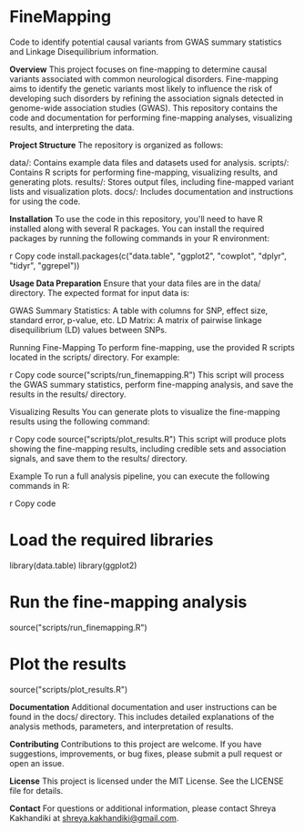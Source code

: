# FineMapping
Code to identify potential causal variants from GWAS summary statistics and Linkage Disequilibrium information.


**Overview**
This project focuses on fine-mapping to determine causal variants associated with common neurological disorders. Fine-mapping aims to identify the genetic variants most likely to influence the risk of developing such disorders by refining the association signals detected in genome-wide association studies (GWAS). This repository contains the code and documentation for performing fine-mapping analyses, visualizing results, and interpreting the data.

**Project Structure**
The repository is organized as follows:

data/: Contains example data files and datasets used for analysis.
scripts/: Contains R scripts for performing fine-mapping, visualizing results, and generating plots.
results/: Stores output files, including fine-mapped variant lists and visualization plots.
docs/: Includes documentation and instructions for using the code.


**Installation**
To use the code in this repository, you'll need to have R installed along with several R packages. You can install the required packages by running the following commands in your R environment:

r
Copy code
install.packages(c("data.table", "ggplot2", "cowplot", "dplyr", "tidyr", "ggrepel"))


**Usage
Data Preparation**
Ensure that your data files are in the data/ directory. The expected format for input data is:

GWAS Summary Statistics: A table with columns for SNP, effect size, standard error, p-value, etc.
LD Matrix: A matrix of pairwise linkage disequilibrium (LD) values between SNPs.

Running Fine-Mapping
To perform fine-mapping, use the provided R scripts located in the scripts/ directory. For example:

r
Copy code
source("scripts/run_finemapping.R")
This script will process the GWAS summary statistics, perform fine-mapping analysis, and save the results in the results/ directory.

Visualizing Results
You can generate plots to visualize the fine-mapping results using the following command:

r
Copy code
source("scripts/plot_results.R")
This script will produce plots showing the fine-mapping results, including credible sets and association signals, and save them to the results/ directory.

Example
To run a full analysis pipeline, you can execute the following commands in R:

r
Copy code
# Load the required libraries
library(data.table)
library(ggplot2)

# Run the fine-mapping analysis
source("scripts/run_finemapping.R")

# Plot the results
source("scripts/plot_results.R")


**Documentation**
Additional documentation and user instructions can be found in the docs/ directory. This includes detailed explanations of the analysis methods, parameters, and interpretation of results.

**Contributing**
Contributions to this project are welcome. If you have suggestions, improvements, or bug fixes, please submit a pull request or open an issue.

**License**
This project is licensed under the MIT License. See the LICENSE file for details.

**Contact**
For questions or additional information, please contact Shreya Kakhandiki at shreya.kakhandiki@gmail.com.
